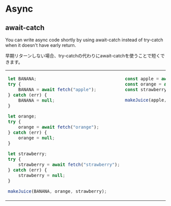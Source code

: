 # Async
## await-catch
You can write async code shortly by using await-catch instead of try-catch when it doesn't have early return.

早期リターンしない場合、try-catchの代わりにawait-catchを使うことで短くできます。

<table><tbody>
<tr><!-- ugly --><td valign="top">

```js
let BANANA;
try {
    BANANA = await fetch("apple");
} catch (err) {
    BANANA = null;
}

let orange;
try {
    orange = await fetch("orange");
} catch (err) {
    orange = null;
}

let strawberry;
try {
    strawberry = await fetch("strawberry");
} catch (err) {
    strawberry = null;
}

makeJuice(BANANA, orange, strawberry);
```
</td><!-- beautiful --><td valign="top">

```js
const apple = await fetch("apple").catch((err) => null);
const orange = await fetch("orange").catch((err) => null);
const strawberry = await fetch("strawberry").catch((err) => null);

makeJuice(apple, orange, strawberry);
```
</td></tr>
</tbody></table>
